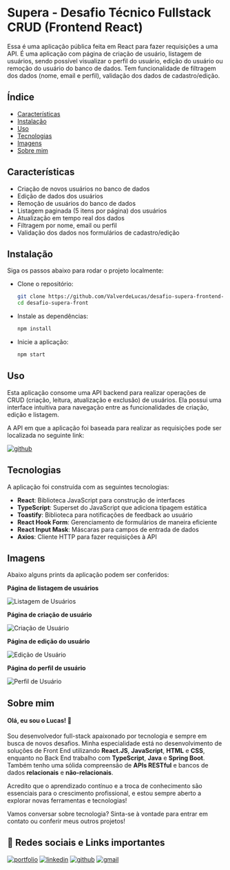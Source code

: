 # Supera - Desafio Técnico Fullstack CRUD (Frontend React)

Essa é uma aplicação pública feita em React para fazer requisições a uma API. É uma aplicação com página de criação de usuário, listagem de usuários, sendo possível visualizar o perfil do usuário, edição do usuário ou remoção do usuário do banco de dados. Tem funcionalidade de filtragem dos dados (nome, email e perfil), validação dos dados de cadastro/edição.

## Índice

- [Características](#características)
- [Instalação](#instalação)
- [Uso](#uso)
- [Tecnologias](#tecnologias)
- [Imagens](#imagens)
- [Sobre mim](#sobre-mim)
## Características

- Criação de novos usuários no banco de dados
- Edição de dados dos usuários
- Remoção de usuários do banco de dados
- Listagem paginada (5 itens por página) dos usuários
- Atualização em tempo real dos dados
- Filtragem por nome, email ou perfil
- Validação dos dados nos formulários de cadastro/edição
## Instalação

Siga os passos abaixo para rodar o projeto localmente:

- Clone o repositório:
    ```bash
    git clone https://github.com/ValverdeLucas/desafio-supera-frontend-react.git
    cd desafio-supera-front
    ```
- Instale as dependências:
    ```bash
    npm install
    ```

- Inicie a aplicação:
    ```bash
    npm start
    ```
## Uso

Esta aplicação consome uma API backend para realizar operações de CRUD (criação, leitura, atualização e exclusão) de usuários. Ela possui uma interface intuitiva para navegação entre as funcionalidades de criação, edição e listagem.

A API em que a aplicação foi baseada para realizar as requisições pode ser localizada no seguinte link: 

[![github](https://img.shields.io/badge/github-000?style=for-the-badge&logo=github&logoColor=yellow)](https://github.com/ValverdeLucas/desafio-supera-backend-node)
## Tecnologias

A aplicação foi construída com as seguintes tecnologias:

- **React**: Biblioteca JavaScript para construção de interfaces
- **TypeScript**: Superset do JavaScript que adiciona tipagem estática
- **Toastify**: Biblioteca para notificações de feedback ao usuário
- **React Hook Form**: Gerenciamento de formulários de maneira eficiente
- **React Input Mask**: Máscaras para campos de entrada de dados
- **Axios**: Cliente HTTP para fazer requisições à API
## Imagens

Abaixo alguns prints da aplicação podem ser conferidos:

**Página de listagem de usuários**

![Listagem de Usuários](https://github.com/user-attachments/assets/a8ddd3a5-257d-40e3-95bb-81c9bc7aff34)

**Página de criação de usuário**

![Criação de Usuário](https://github.com/user-attachments/assets/c218dacf-6155-46cc-be1d-56f3e632d2ac)

**Página de edição do usuário**

![Edição de Usuário](https://github.com/user-attachments/assets/7a14b0be-3135-4e33-bd79-34f333aa813f)

**Página do perfil de usuário**

![Perfil de Usuário](https://github.com/user-attachments/assets/1f429d9f-ef1e-4683-aa84-5b28bf7f03b2)





## Sobre mim

#### Olá, eu sou o Lucas! 👋

Sou desenvolvedor full-stack apaixonado por tecnologia e sempre em busca de novos desafios. Minha especialidade está no desenvolvimento de soluções de Front End utilizando **React.JS**, **JavaScript**, **HTML** e **CSS**, enquanto no Back End trabalho com **TypeScript**, **Java** e **Spring Boot**. Também tenho uma sólida compreensão de **APIs RESTful** e bancos de dados **relacionais** e **não-relacionais**.

Acredito que o aprendizado contínuo e a troca de conhecimento são essenciais para o crescimento profissional, e estou sempre aberto a explorar novas ferramentas e tecnologias!

Vamos conversar sobre tecnologia? Sinta-se à vontade para entrar em contato ou conferir meus outros projetos!
## 🔗 Redes sociais e Links importantes
[![portfolio](https://img.shields.io/badge/portfolio-fd2282?style=for-the-badge&logo=ko-fi&logoColor=white)](https://valverde-lucas-portfolio.vercel.app)
[![linkedin](https://img.shields.io/badge/linkedin-0A66C2?style=for-the-badge&logo=linkedin&logoColor=white)](https://www.linkedin.com/in/valverde-lucas/)
[![github](https://img.shields.io/badge/github-000?style=for-the-badge&logo=github&logoColor=yellow)](https://github.com/ValverdeLucas/)
[![gmail](https://img.shields.io/badge/gmail-EDE7E3?style=for-the-badge&logo=gmail&logoColor=db4a39)](mailto:valverdelucas95@gmail.com)

